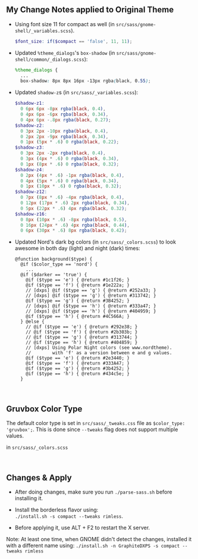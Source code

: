## My Change Notes applied to Original Theme

- Using font size 11 for compact as well (in `src/sass/gnome-shell/_variables.scss`).
  ```scss
  $font_size: if($compact == 'false', 11, 11);
  ```

- Updated `%theme_dialogs`'s `box-shadow` (in `src/sass/gnome-shell/common/_dialogs.scss`):
  ```scss
  %theme_dialogs {
    ...
    box-shadow: 8px 8px 16px -13px rgba(black, 0.55);
  ```
  
- Updated `shadow-z`s (in `src/sass/_variables.scss`):
  ```scss
  $shadow-z1:
    0 6px 6px -8px rgba(black, 0.4),
    0 4px 6px -6px rgba(black, 0.34),
    0 4px 6px -.8px rgba(black, 0.27);
  $shadow-z2:
    0 3px 2px -10px rgba(black, 0.4),
    0 2px 2px -9px rgba(black, 0.34),
    0 1px (5px * .6) 0 rgba(black, 0.22);
  $shadow-z3:
    0 3px 2px -2px rgba(black, 0.4),
    0 3px (4px * .6) 0 rgba(black, 0.34),
    0 1px (8px * .6) 0 rgba(black, 0.32);
  $shadow-z4:
    0 2px (4px * .6) -1px rgba(black, 0.4),
    0 4px (5px * .6) 0 rgba(black, 0.34),
    0 1px (10px * .6) 0 rgba(black, 0.32);
  $shadow-z12:
    0 7px (8px * .6) -4px rgba(black, 0.4),
    0 12px (17px * .6) 2px rgba(black, 0.34),
    0 5px (22px * .6) 4px rgba(black, 0.32);
  $shadow-z16:
    0 8px (10px * .6) -8px rgba(black, 0.5),
    0 16px (24px * .6) 4px rgba(black, 0.44),
    0 6px (30px * .6) 8px rgba(black, 0.42);
  ```
- Updated Nord's dark bg colors (in `src/sass/_colors.scss`) to look awesome in both day (light) and night (dark) times:
  ```
  @function background($type) {
    @if ($color_type == 'nord') {
      ...
    @if ($darker == 'true') {
      @if ($type == 'e') { @return #1c1f26; }
      @if ($type == 'f') { @return #1e222a; }
      // [dxps] @if ($type == 'g') { @return #252a33; }
      // [dxps] @if ($type == 'g') { @return #313742; }
      @if ($type == 'g') { @return #3B4252; }
      // [dxps] @if ($type == 'h') { @return #333a47; }
      // [dxps] @if ($type == 'h') { @return #404959; }
      @if ($type == 'h') { @return #4C566A; }
    } @else {
      // @if ($type == 'e') { @return #292e38; }
      // @if ($type == 'f') { @return #2b303b; }
      // @if ($type == 'g') { @return #313744; }
      // @if ($type == 'h') { @return #404859; }
      // [dxps] Using Polar Night colors (see www.nordtheme).
      //        with 'f' as a version between e and g values.
      @if ($type == 'e') { @return #2e3440; }
      @if ($type == 'f') { @return #333A47; }
      @if ($type == 'g') { @return #3b4252; }
      @if ($type == 'h') { @return #434c5e; }
    }
  ```

<br/>

## Gruvbox Color Type

The default color type is set in `src/sass/_tweaks.css` file as `$color_type: 'gruvbox';`.
This is done since `--tweaks` flag does not support multiple values.

in `src/sass/_colors.scss` 

<br/>

## Changes & Apply

- After doing changes, make sure you run `./parse-sass.sh` before installing it.<br/>

- Install the borderless flavor using:<br/>
  `./install.sh -s compact --tweaks rimless`.

- Before applying it, use ALT + F2 to restart the X server.

Note: At least one time, when GNOME didn't detect the changes, installed it with a different name using:
`./install.sh -n GraphiteDXPS -s compact --tweaks rimless`

<br/>
